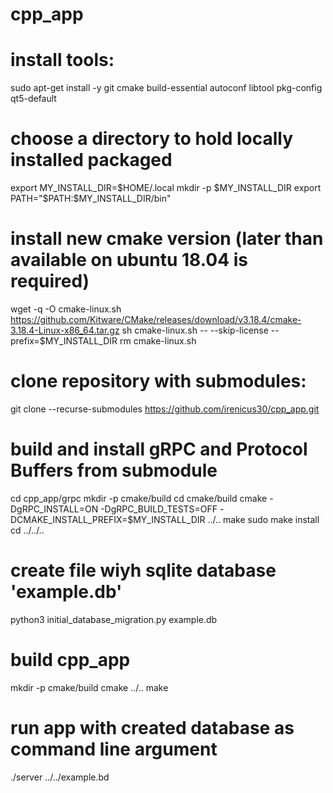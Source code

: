 # cpp_app

# install tools:
sudo apt-get install -y git cmake build-essential autoconf libtool pkg-config qt5-default

# choose a directory to hold locally installed packaged
export MY_INSTALL_DIR=$HOME/.local
mkdir -p $MY_INSTALL_DIR
export PATH="$PATH:$MY_INSTALL_DIR/bin"

# install new cmake version (later than available on ubuntu 18.04 is required)
wget -q -O cmake-linux.sh https://github.com/Kitware/CMake/releases/download/v3.18.4/cmake-3.18.4-Linux-x86_64.tar.gz
sh cmake-linux.sh -- --skip-license --prefix=$MY_INSTALL_DIR
rm cmake-linux.sh

# clone repository with submodules:
git clone --recurse-submodules https://github.com/irenicus30/cpp_app.git

# build and install gRPC and Protocol Buffers from submodule
cd cpp_app/grpc
mkdir -p cmake/build
cd cmake/build
cmake -DgRPC_INSTALL=ON -DgRPC_BUILD_TESTS=OFF -DCMAKE_INSTALL_PREFIX=$MY_INSTALL_DIR ../..
make
sudo make install
cd ../../..

# create file wiyh sqlite database 'example.db'
python3 initial_database_migration.py example.db

# build cpp_app
mkdir -p cmake/build
cmake ../..
make

# run app with created database as command line argument
./server ../../example.bd


